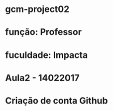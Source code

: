 # gcm-project02
# função: Professor
# fuculdade: Impacta
# Aula2 - 14022017
# Criação de conta Github
